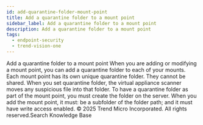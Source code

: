 ```yaml
---
id: add-quarantine-folder-mount-point
title: Add a quarantine folder to a mount point
sidebar_label: Add a quarantine folder to a mount point
description: Add a quarantine folder to a mount point
tags:
  - endpoint-security
  - trend-vision-one
---
```


 Add a quarantine folder to a mount point When you are adding or modifying a mount point, you can add a quarantine folder to each of your mounts. Each mount point has its own unique quarantine folder. They cannot be shared. When you set quarantine folder, the virtual appliance scanner moves any suspicious file into that folder. To have a quarantine folder as part of the mount point, you must create the folder on the server. When you add the mount point, it must: be a subfolder of the folder path; and it must have write access enabled. © 2025 Trend Micro Incorporated. All rights reserved.Search Knowledge Base